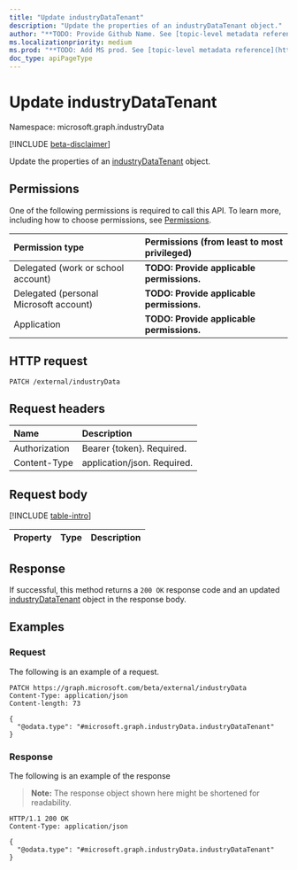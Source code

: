```yaml
---
title: "Update industryDataTenant"
description: "Update the properties of an industryDataTenant object."
author: "**TODO: Provide Github Name. See [topic-level metadata reference](https://aka.ms/msgo?pagePath=API/Document/Guidelines/Metadata)**"
ms.localizationpriority: medium
ms.prod: "**TODO: Add MS prod. See [topic-level metadata reference](https://aka.ms/msgo?pagePath=API/Document/Guidelines/Metadata)**"
doc_type: apiPageType
---
```


# Update industryDataTenant
Namespace: microsoft.graph.industryData

[!INCLUDE [beta-disclaimer](../../includes/beta-disclaimer.md)]

Update the properties of an [industryDataTenant](../resources/industrydata-industrydatatenant.md) object.

## Permissions
One of the following permissions is required to call this API. To learn more, including how to choose permissions, see [Permissions](/graph/permissions-reference).

|Permission type|Permissions (from least to most privileged)|
|:---|:---|
|Delegated (work or school account)|**TODO: Provide applicable permissions.**|
|Delegated (personal Microsoft account)|**TODO: Provide applicable permissions.**|
|Application|**TODO: Provide applicable permissions.**|

## HTTP request

<!-- {
  "blockType": "ignored"
}
-->
``` http
PATCH /external/industryData
```

## Request headers
|Name|Description|
|:---|:---|
|Authorization|Bearer {token}. Required.|
|Content-Type|application/json. Required.|

## Request body
[!INCLUDE [table-intro](../../includes/update-property-table-intro.md)]


|Property|Type|Description|
|:---|:---|:---|



## Response

If successful, this method returns a `200 OK` response code and an updated [industryDataTenant](../resources/industrydata-industrydatatenant.md) object in the response body.

## Examples

### Request
The following is an example of a request.
<!-- {
  "blockType": "request",
  "name": "update_industrydatatenant"
}
-->
``` http
PATCH https://graph.microsoft.com/beta/external/industryData
Content-Type: application/json
Content-length: 73

{
  "@odata.type": "#microsoft.graph.industryData.industryDataTenant"
}
```


### Response
The following is an example of the response
>**Note:** The response object shown here might be shortened for readability.
<!-- {
  "blockType": "response",
  "truncated": true
}
-->
``` http
HTTP/1.1 200 OK
Content-Type: application/json

{
  "@odata.type": "#microsoft.graph.industryData.industryDataTenant"
}
```

